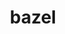 ---
title: "bazel"
layout: cache
categories: [package, develop-2024-05-19]
meta: {"versions": ["5.1.1", "6.1.0", "6.1.2", "6.5.0", "7.0.2"], "compilers": ["gcc@=11.4.0", "gcc@=9.4.0"], "oss": ["ubuntu20.04", "ubuntu22.04"], "platforms": ["linux"], "targets": ["neoverse_v1", "neoverse_v2", "ppc64le", "x86_64_v3"], "stacks": ["e4s", "e4s-neoverse-v2", "e4s-neoverse_v1", "e4s-power", "ml-linux-x86_64-cpu", "ml-linux-x86_64-cuda", "root"], "num_specs": 8, "num_specs_by_stack": {"e4s-power": 1, "root": 8, "e4s-neoverse_v1": 1, "e4s-neoverse-v2": 1, "ml-linux-x86_64-cpu": 4, "ml-linux-x86_64-cuda": 4, "e4s": 1}}
spec_details: [{"hash": "b5trxquybqbgmlp4m5u5genctzjbruei", "compiler": "gcc@=9.4.0", "versions": ["5.1.1"], "os": "ubuntu20.04", "platform": "linux", "target": "ppc64le", "variants": ["build_system=generic", "+nodepfail", "patches=0f6940d,3e6448a,53ca269,604423c,af73a49,dbbf38b"], "stacks": ["e4s-power", "root"], "size": "-", "tarball": "https://binaries.spack.io/releases/develop-2024-05-19/build_cache/linux-ubuntu20.04-ppc64le/gcc-9.4.0/bazel-5.1.1/linux-ubuntu20.04-ppc64le-gcc-9.4.0-bazel-5.1.1-b5trxquybqbgmlp4m5u5genctzjbruei.spack"}, {"hash": "r7txreb7fo6ggiileo26xaoimbb5x33c", "compiler": "gcc@=11.4.0", "versions": ["6.5.0"], "os": "ubuntu22.04", "platform": "linux", "target": "neoverse_v1", "variants": ["build_system=generic", "+nodepfail", "patches=0f6940d,3e6448a,604423c,dbbf38b"], "stacks": ["e4s-neoverse_v1", "root"], "size": "-", "tarball": "https://binaries.spack.io/releases/develop-2024-05-19/build_cache/linux-ubuntu22.04-neoverse_v1/gcc-11.4.0/bazel-6.5.0/linux-ubuntu22.04-neoverse_v1-gcc-11.4.0-bazel-6.5.0-r7txreb7fo6ggiileo26xaoimbb5x33c.spack"}, {"hash": "fguxdl4f344vg5vuptvf24hhz7fme6mh", "compiler": "gcc@=11.4.0", "versions": ["6.5.0"], "os": "ubuntu22.04", "platform": "linux", "target": "neoverse_v2", "variants": ["build_system=generic", "+nodepfail", "patches=0f6940d,3e6448a,604423c,dbbf38b"], "stacks": ["root", "e4s-neoverse-v2"], "size": "-", "tarball": "https://binaries.spack.io/releases/develop-2024-05-19/build_cache/linux-ubuntu22.04-neoverse_v2/gcc-11.4.0/bazel-6.5.0/linux-ubuntu22.04-neoverse_v2-gcc-11.4.0-bazel-6.5.0-fguxdl4f344vg5vuptvf24hhz7fme6mh.spack"}, {"hash": "hb37no4gejfyeya4v6akzko6ncigylcj", "compiler": "gcc@=11.4.0", "versions": ["6.1.2"], "os": "ubuntu22.04", "platform": "linux", "target": "x86_64_v3", "variants": ["build_system=generic", "+nodepfail", "patches=0f6940d,3e6448a,604423c,dbbf38b"], "stacks": ["ml-linux-x86_64-cpu", "root", "ml-linux-x86_64-cuda"], "size": "-", "tarball": "https://binaries.spack.io/releases/develop-2024-05-19/build_cache/linux-ubuntu22.04-x86_64_v3/gcc-11.4.0/bazel-6.1.2/linux-ubuntu22.04-x86_64_v3-gcc-11.4.0-bazel-6.1.2-hb37no4gejfyeya4v6akzko6ncigylcj.spack"}, {"hash": "cv6hbfekqeukcddiyuvpe5psu35oeli3", "compiler": "gcc@=11.4.0", "versions": ["6.1.0"], "os": "ubuntu22.04", "platform": "linux", "target": "x86_64_v3", "variants": ["build_system=generic", "+nodepfail", "patches=0f6940d,3e6448a,53ca269,604423c,dbbf38b"], "stacks": ["ml-linux-x86_64-cpu", "root", "ml-linux-x86_64-cuda"], "size": "-", "tarball": "https://binaries.spack.io/releases/develop-2024-05-19/build_cache/linux-ubuntu22.04-x86_64_v3/gcc-11.4.0/bazel-6.1.0/linux-ubuntu22.04-x86_64_v3-gcc-11.4.0-bazel-6.1.0-cv6hbfekqeukcddiyuvpe5psu35oeli3.spack"}, {"hash": "dqzvh2vri3dx25gya2m22pfjqsjacark", "compiler": "gcc@=11.4.0", "versions": ["6.5.0"], "os": "ubuntu22.04", "platform": "linux", "target": "x86_64_v3", "variants": ["build_system=generic", "+nodepfail", "patches=0f6940d,3e6448a,604423c,dbbf38b"], "stacks": ["root", "e4s"], "size": "-", "tarball": "https://binaries.spack.io/releases/develop-2024-05-19/build_cache/linux-ubuntu22.04-x86_64_v3/gcc-11.4.0/bazel-6.5.0/linux-ubuntu22.04-x86_64_v3-gcc-11.4.0-bazel-6.5.0-dqzvh2vri3dx25gya2m22pfjqsjacark.spack"}, {"hash": "6j73aomfsbxyrs53divg6rab6ykogxnm", "compiler": "gcc@=11.4.0", "versions": ["7.0.2"], "os": "ubuntu22.04", "platform": "linux", "target": "x86_64_v3", "variants": ["build_system=generic", "+nodepfail", "patches=0f6940d,3e6448a,6ae2b80,dbbf38b"], "stacks": ["ml-linux-x86_64-cpu", "root", "ml-linux-x86_64-cuda"], "size": "-", "tarball": "https://binaries.spack.io/releases/develop-2024-05-19/build_cache/linux-ubuntu22.04-x86_64_v3/gcc-11.4.0/bazel-7.0.2/linux-ubuntu22.04-x86_64_v3-gcc-11.4.0-bazel-7.0.2-6j73aomfsbxyrs53divg6rab6ykogxnm.spack"}, {"hash": "t54fdez5ip6vo5z247zsolhj4heto6rl", "compiler": "gcc@=11.4.0", "versions": ["6.5.0"], "os": "ubuntu22.04", "platform": "linux", "target": "x86_64_v3", "variants": ["build_system=generic", "+nodepfail", "patches=0f6940d,3e6448a,604423c,dbbf38b"], "stacks": ["ml-linux-x86_64-cpu", "root", "ml-linux-x86_64-cuda"], "size": "-", "tarball": "https://binaries.spack.io/releases/develop-2024-05-19/build_cache/linux-ubuntu22.04-x86_64_v3/gcc-11.4.0/bazel-6.5.0/linux-ubuntu22.04-x86_64_v3-gcc-11.4.0-bazel-6.5.0-t54fdez5ip6vo5z247zsolhj4heto6rl.spack"}]
---